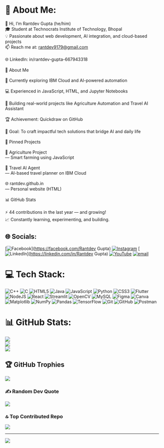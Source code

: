 # 💫 About Me:
👋 Hi, I’m Rantdev Gupta (he/him)<br>🎓 Student at Technocrats Institute of Technology, Bhopal<br>💡 Passionate about web development, AI integration, and cloud-based projects<br>📫 Reach me at: rantdev9179@gmail.com<br><br>🌐 LinkedIn: in/rantdev-gupta-667943318<br><br>🧠 About Me<br><br>🌱 Currently exploring IBM Cloud and AI-powered automation<br><br>💻 Experienced in JavaScript, HTML, and Jupyter Notebooks<br><br>🚀 Building real-world projects like Agriculture Automation and Travel AI Assistant<br><br>🏆 Achievement: Quickdraw on GitHub<br><br>🎯 Goal: To craft impactful tech solutions that bridge AI and daily life<br><br>📂 Pinned Projects<br><br>🌾 Agriculture Project<br> — Smart farming using JavaScript<br><br>🧭 Travel AI Agent<br> — AI-based travel planner on IBM Cloud<br><br>🌐 rantdev.github.in<br> — Personal website (HTML)<br><br>📊 GitHub Stats<br><br>⚡ 44 contributions in the last year — and growing!<br>📈 Constantly learning, experimenting, and building.


## 🌐 Socials:
[![Facebook](https://img.shields.io/badge/Facebook-%231877F2.svg?logo=Facebook&logoColor=white)](https://facebook.com/Rantdev Gupta) [![Instagram](https://img.shields.io/badge/Instagram-%23E4405F.svg?logo=Instagram&logoColor=white)](https://instagram.com/Rantdev9179) [![LinkedIn](https://img.shields.io/badge/LinkedIn-%230077B5.svg?logo=linkedin&logoColor=white)](https://linkedin.com/in/Rantdev Gupta) [![YouTube](https://img.shields.io/badge/YouTube-%23FF0000.svg?logo=YouTube&logoColor=white)](https://youtube.com/@@rantdevgupta1495) [![email](https://img.shields.io/badge/Email-D14836?logo=gmail&logoColor=white)](mailto:rantdev9179@gmail.com) 

# 💻 Tech Stack:
![C++](https://img.shields.io/badge/c++-%2300599C.svg?style=for-the-badge&logo=c%2B%2B&logoColor=white) ![C](https://img.shields.io/badge/c-%2300599C.svg?style=for-the-badge&logo=c&logoColor=white) ![HTML5](https://img.shields.io/badge/html5-%23E34F26.svg?style=for-the-badge&logo=html5&logoColor=white) ![Java](https://img.shields.io/badge/java-%23ED8B00.svg?style=for-the-badge&logo=openjdk&logoColor=white) ![JavaScript](https://img.shields.io/badge/javascript-%23323330.svg?style=for-the-badge&logo=javascript&logoColor=%23F7DF1E) ![Python](https://img.shields.io/badge/python-3670A0?style=for-the-badge&logo=python&logoColor=ffdd54) ![CSS3](https://img.shields.io/badge/css3-%231572B6.svg?style=for-the-badge&logo=css3&logoColor=white) ![Flutter](https://img.shields.io/badge/Flutter-%2302569B.svg?style=for-the-badge&logo=Flutter&logoColor=white) ![NodeJS](https://img.shields.io/badge/node.js-6DA55F?style=for-the-badge&logo=node.js&logoColor=white) ![React](https://img.shields.io/badge/react-%2320232a.svg?style=for-the-badge&logo=react&logoColor=%2361DAFB) ![Streamlit](https://img.shields.io/badge/Streamlit-%23FE4B4B.svg?style=for-the-badge&logo=streamlit&logoColor=white) ![OpenCV](https://img.shields.io/badge/opencv-%23white.svg?style=for-the-badge&logo=opencv&logoColor=white) ![MySQL](https://img.shields.io/badge/mysql-4479A1.svg?style=for-the-badge&logo=mysql&logoColor=white) ![Figma](https://img.shields.io/badge/figma-%23F24E1E.svg?style=for-the-badge&logo=figma&logoColor=white) ![Canva](https://img.shields.io/badge/Canva-%2300C4CC.svg?style=for-the-badge&logo=Canva&logoColor=white) ![Matplotlib](https://img.shields.io/badge/Matplotlib-%23ffffff.svg?style=for-the-badge&logo=Matplotlib&logoColor=black) ![NumPy](https://img.shields.io/badge/numpy-%23013243.svg?style=for-the-badge&logo=numpy&logoColor=white) ![Pandas](https://img.shields.io/badge/pandas-%23150458.svg?style=for-the-badge&logo=pandas&logoColor=white) ![TensorFlow](https://img.shields.io/badge/TensorFlow-%23FF6F00.svg?style=for-the-badge&logo=TensorFlow&logoColor=white) ![Git](https://img.shields.io/badge/git-%23F05033.svg?style=for-the-badge&logo=git&logoColor=white) ![GitHub](https://img.shields.io/badge/github-%23121011.svg?style=for-the-badge&logo=github&logoColor=white) ![Postman](https://img.shields.io/badge/Postman-FF6C37?style=for-the-badge&logo=postman&logoColor=white)
# 📊 GitHub Stats:
![](https://github-readme-stats.vercel.app/api?username=Rantdev&theme=blue-green&hide_border=false&include_all_commits=true&count_private=true)<br/>
![](https://nirzak-streak-stats.vercel.app/?user=Rantdev&theme=blue-green&hide_border=false)<br/>
![](https://github-readme-stats.vercel.app/api/top-langs/?username=Rantdev&theme=blue-green&hide_border=false&include_all_commits=true&count_private=true&layout=compact)

## 🏆 GitHub Trophies
![](https://github-profile-trophy.vercel.app/?username=Rantdev&theme=algolia&no-frame=false&no-bg=false&margin-w=4)

### ✍️ Random Dev Quote
![](https://quotes-github-readme.vercel.app/api?type=horizontal&theme=radical)

### 🔝 Top Contributed Repo
![](https://github-contributor-stats.vercel.app/api?username=Rantdev&limit=5&theme=shadow_blue&combine_all_yearly_contributions=true)

---
[![](https://visitcount.itsvg.in/api?id=Rantdev&icon=3&color=2)](https://visitcount.itsvg.in)

<!-- Proudly created with GPRM ( https://gprm.itsvg.in ) -->
